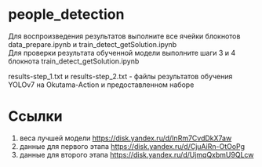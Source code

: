 # people_detection

Для воспроизведения результатов выполните все ячейки блокнотов data_prepare.ipynb и train_detect_getSolution.ipynb  
Для проверки результата обученной модели выполните шаги 3 и 4 блокнота train_detect_getSolution.ipynb  

results-step_1.txt и  results-step_2.txt - файлы результатов обучения YOLOv7 на Okutama-Action и предоставленном наборе

# Ссылки
1) веса лучшей модели https://disk.yandex.ru/d/InRm7CvdDkX7aw
2) данные для первого этапа https://disk.yandex.ru/d/CjuAiRn-OtOoPg
2) данные для второго этапа https://disk.yandex.ru/d/UjmqQxbmU9QLcw
